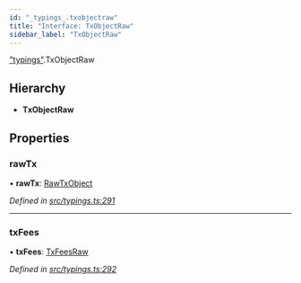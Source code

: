 ```yaml
---
id: "_typings_.txobjectraw"
title: "Interface: TxObjectRaw"
sidebar_label: "TxObjectRaw"
---
```


["typings"](../modules/_typings_.md).TxObjectRaw

## Hierarchy

* **TxObjectRaw**

## Properties

### rawTx

•  **rawTx**: [RawTxObject](_typings_.rawtxobject.md)

*Defined in [src/typings.ts:291](https://github.com/trustlines-protocol/clientlib/blob/a897659/src/typings.ts#L291)*

___

### txFees

•  **txFees**: [TxFeesRaw](_typings_.txfeesraw.md)

*Defined in [src/typings.ts:292](https://github.com/trustlines-protocol/clientlib/blob/a897659/src/typings.ts#L292)*
